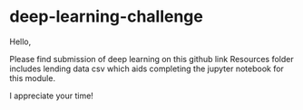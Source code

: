 # deep-learning-challenge

Hello,

Please find submission of deep learning on this github link
Resources folder includes lending data csv which aids completing the jupyter notebook for this module.

I appreciate your time!